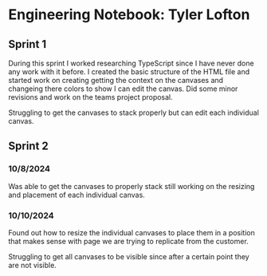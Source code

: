 # Engineering Notebook: Tyler Lofton

## Sprint 1

During this sprint I worked researching TypeScript since I have never done any work with it before. I created the basic structure of the HTML file and started work on creating getting the context on the canvases and changeing there colors to show I can edit the canvas. Did some minor revisions and work on the teams project proposal.

Struggling to get the canvases to stack properly but can edit each individual canvas.

## Sprint 2

### 10/8/2024

Was able to get the canvases to properly stack still working on the resizing and placement of each individual canvas.

### 10/10/2024

Found out how to resize the individual canvases to place them in a position that makes sense with page we are trying to replicate from the customer.

Struggling to get all canvases to be visible since after a certain point they are not visible.
